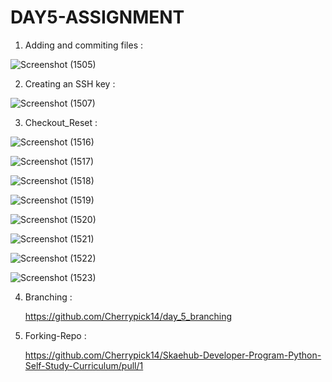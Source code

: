 # DAY5-ASSIGNMENT

1.  Adding and commiting files :
  
![Screenshot (1505)](https://user-images.githubusercontent.com/60209546/164459000-63eba2bf-bd2e-4f6a-90e0-75de6b575a86.png)

2.  Creating an SSH key :

  ![Screenshot (1507)](https://user-images.githubusercontent.com/60209546/164469293-8ebbd886-5610-4cc5-a9b9-13a7dea35b1d.png)

3.   Checkout_Reset :

  ![Screenshot (1516)](https://user-images.githubusercontent.com/60209546/164491785-f9942bcc-0ae4-407f-8fd4-e27dd9db81ec.png)
  
  ![Screenshot (1517)](https://user-images.githubusercontent.com/60209546/164494308-9e75cdc1-ba0e-45dc-b14b-0dd19f4d5888.png)
  
  ![Screenshot (1518)](https://user-images.githubusercontent.com/60209546/164495317-cb753b10-3d02-4e1b-90c8-c546f381e6f6.png)
  
  ![Screenshot (1519)](https://user-images.githubusercontent.com/60209546/164495801-07ca7180-6c7a-463f-8a7b-8e637e2b7c96.png)

  ![Screenshot (1520)](https://user-images.githubusercontent.com/60209546/164496394-d4859d8c-2e9b-431f-9ddf-64c16faf0c03.png)
    
  ![Screenshot (1521)](https://user-images.githubusercontent.com/60209546/164497225-166cc706-2794-446b-bdb5-56050cd0921a.png)
  
  ![Screenshot (1522)](https://user-images.githubusercontent.com/60209546/164497416-ba96e59c-1fda-4344-b243-8acf0492f1c3.png)
  
  ![Screenshot (1523)](https://user-images.githubusercontent.com/60209546/164497598-44ae5706-9ee4-44ab-889c-33606b52d2de.png)
  
4. Branching :
 
   https://github.com/Cherrypick14/day_5_branching

5. Forking-Repo :
 
   https://github.com/Cherrypick14/Skaehub-Developer-Program-Python-Self-Study-Curriculum/pull/1
